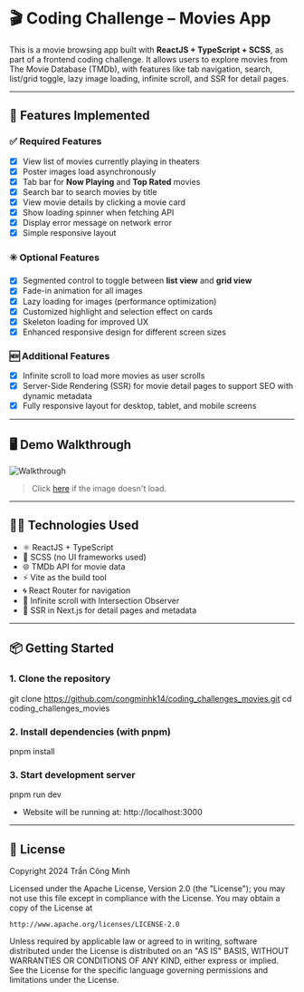 # 🎬 Coding Challenge – Movies App

This is a movie browsing app built with **ReactJS + TypeScript + SCSS**, as part of a frontend coding challenge. It allows users to explore movies from The Movie Database (TMDb), with features like tab navigation, search, list/grid toggle, lazy image loading, infinite scroll, and SSR for detail pages.

---

## 🚀 Features Implemented

### ✅ Required Features

- [x] View list of movies currently playing in theaters
- [x] Poster images load asynchronously
- [x] Tab bar for **Now Playing** and **Top Rated** movies
- [x] Search bar to search movies by title
- [x] View movie details by clicking a movie card
- [x] Show loading spinner when fetching API
- [x] Display error message on network error
- [x] Simple responsive layout

### ✳️ Optional Features

- [x] Segmented control to toggle between **list view** and **grid view**
- [x] Fade-in animation for all images
- [x] Lazy loading for images (performance optimization)
- [x] Customized highlight and selection effect on cards
- [x] Skeleton loading for improved UX
- [x] Enhanced responsive design for different screen sizes

### 🆕 Additional Features

- [x] Infinite scroll to load more movies as user scrolls
- [x] Server-Side Rendering (SSR) for movie detail pages to support SEO with dynamic metadata
- [x] Fully responsive layout for desktop, tablet, and mobile screens

---

## 🖥️ Demo Walkthrough

![Walkthrough](https://github.com/congminhk14/coding_challenges_movies/blob/main/assets/video_walkthrough.GIF)

> Click [here](https://github.com/congminhk14/coding_challenges_movies/blob/main/assets/video_walkthrough.GIF) if the image doesn't load.

---

## 🧑‍💻 Technologies Used

- ⚛️ ReactJS + TypeScript
- 🎨 SCSS (no UI frameworks used)
- 🌐 TMDb API for movie data
- ⚡️ Vite as the build tool
- 🌀 React Router for navigation
- 🔁 Infinite scroll with Intersection Observer
- 🧱 SSR in Next.js for detail pages and metadata

---

## 📦 Getting Started

### 1. Clone the repository

git clone https://github.com/congminhk14/coding_challenges_movies.git
cd coding_challenges_movies

### 2. Install dependencies (with pnpm)
pnpm install

### 3. Start development server
pnpm run dev
- Website will be running at: http://localhost:3000

---

## 📄 License

Copyright 2024 Trần Công Minh

Licensed under the Apache License, Version 2.0 (the "License");
you may not use this file except in compliance with the License.
You may obtain a copy of the License at

    http://www.apache.org/licenses/LICENSE-2.0

Unless required by applicable law or agreed to in writing, software
distributed under the License is distributed on an "AS IS" BASIS,
WITHOUT WARRANTIES OR CONDITIONS OF ANY KIND, either express or implied.
See the License for the specific language governing permissions and
limitations under the License.
